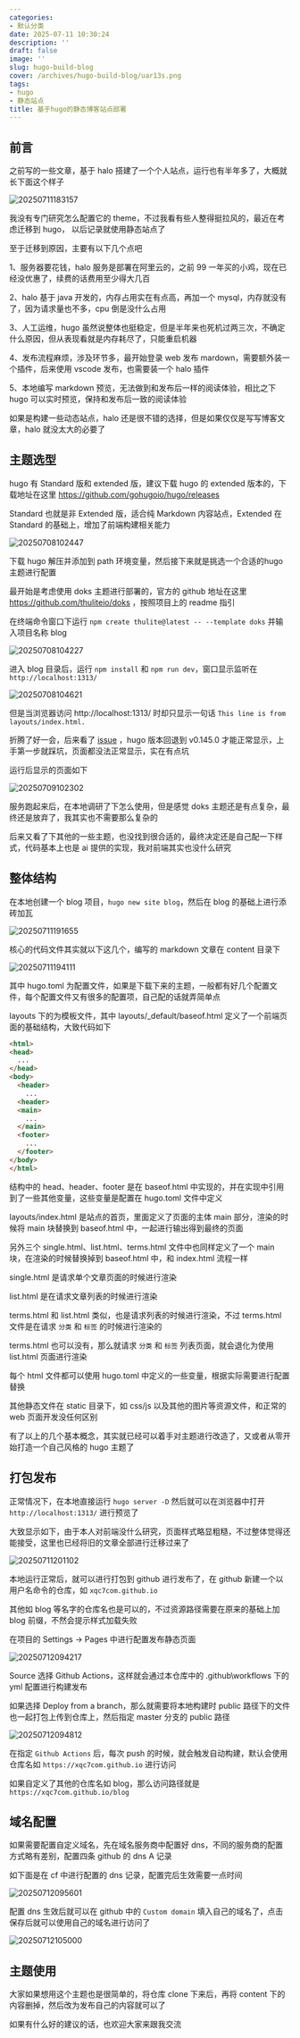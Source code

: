 ```yaml
---
categories:
- 默认分类
date: 2025-07-11 10:30:24
description: ''
draft: false
image: ''
slug: hugo-build-blog
cover: /archives/hugo-build-blog/uar13s.png
tags:
- hugo
- 静态站点
title: 基于hugo的静态博客站点部署
---
```


## 前言

之前写的一些文章，基于 halo 搭建了一个个人站点，运行也有半年多了，大概就长下面这个样子

![20250711183157](/archives/hugo-build-blog/uar13s.png)

我没有专门研究怎么配置它的 theme，不过我看有些人整得挺拉风的，最近在考虑迁移到 hugo， 以后记录就使用静态站点了

至于迁移到原因，主要有以下几个点吧

1、服务器要花钱，halo 服务是部署在阿里云的，之前 99 一年买的小鸡，现在已经没优惠了，续费的话费用至少得大几百

2、halo 基于 java 开发的，内存占用实在有点高，再加一个 mysql，内存就没有了，因为请求量也不多，cpu 倒是没什么占用

3、人工运维，hugo 虽然说整体也挺稳定，但是半年来也死机过两三次，不确定什么原因，但从表现看就是内存耗尽了，只能重启机器

4、发布流程麻烦，涉及环节多，最开始登录 web 发布 mardown，需要额外装一个插件，后来使用 vscode 发布，也需要装一个 halo 插件

5、本地编写 markdown 预览，无法做到和发布后一样的阅读体验，相比之下 hugo 可以实时预览，保持和发布后一致的阅读体验

如果是构建一些动态站点，halo 还是很不错的选择，但是如果仅仅是写写博客文章，halo 就没太大的必要了

## 主题选型

hugo 有 Standard 版和 extended 版，建议下载 hugo 的 extended 版本的，下载地址在这里 https://github.com/gohugoio/hugo/releases

Standard 也就是非 Extended 版，适合纯 Markdown 内容站点，Extended 在 Standard 的基础上，增加了前端构建相关能力

![20250708102447](/archives/hugo-build-blog/gxyuvq.png)

下载 hugo 解压并添加到 path 环境变量，然后接下来就是挑选一个合适的hugo 主题进行配置

最开始是考虑使用 doks 主题进行部署的，官方的 github 地址在这里 https://github.com/thuliteio/doks ，按照项目上的 readme 指引

在终端命令窗口下运行 `npm create thulite@latest -- --template doks` 并输入项目名称 blog

![20250708104227](/archives/hugo-build-blog/h8kgx9.png)

进入 blog 目录后，运行 `npm install` 和 `npm run dev`，窗口显示监听在 `http://localhost:1313/`

![20250708104621](/archives/hugo-build-blog/hawxwl.png)

但是当浏览器访问 http://localhost:1313/ 时却只显示一句话 `This line is from layouts/index.html.`

折腾了好一会，后来看了 [issue](https://github.com/thuliteio/doks/issues/1360) ，hugo 版本回退到 v0.145.0 才能正常显示，上手第一步就踩坑，页面都没法正常显示，实在有点坑

运行后显示的页面如下

![20250709102302](/archives/hugo-build-blog/gx3uf0.png)

服务跑起来后，在本地调研了下怎么使用，但是感觉 doks 主题还是有点复杂，最终还是放弃了，我其实也不需要那么复杂的

后来又看了下其他的一些主题，也没找到很合适的，最终决定还是自己配一下样式，代码基本上也是 ai 提供的实现，我对前端其实也没什么研究 

## 整体结构

在本地创建一个 blog 项目，`hugo new site blog`，然后在 blog 的基础上进行添砖加瓦

![20250711191655](/archives/hugo-build-blog/vpcduo.png)

核心的代码文件其实就以下这几个，编写的 markdown 文章在 content 目录下

![20250711194111](/archives/hugo-build-blog/w3p6he.png)

其中 hugo.toml 为配置文件，如果是下载下来的主题，一般都有好几个配置文件，每个配置文件又有很多的配置项，自己配的话就弄简单点

layouts 下的为模板文件，其中 layouts/_default/baseof.html 定义了一个前端页面的基础结构，大致代码如下

```html
<html>
<head>
  ...
</head>
<body>
  <header>
    ...
  <header>
  <main>
    ...
  </main>
  <footer>
    ...
  </footer>
</body>
</html>

```

结构中的 head、header、footer 是在 baseof.html 中实现的，并在实现中引用到了一些其他变量，这些变量是配置在 hugo.toml 文件中定义

layouts/index.html 是站点的首页，里面定义了页面的主体 main 部分，渲染的时候将 main 块替换到 baseof.html 中，一起进行输出得到最终的页面

另外三个 single.html、list.html、terms.html 文件中也同样定义了一个 main 块，在渲染的时候替换掉到 baseof.html 中，和 index.html 流程一样

single.html 是请求单个文章页面的时候进行渲染

list.html 是在请求文章列表的时候进行渲染

terms.html 和 list.html 类似，也是请求列表的时候进行渲染，不过 terms.html 文件是在请求 `分类` 和 `标签` 的时候进行渲染的

terms.html 也可以没有，那么就请求 `分类` 和 `标签` 列表页面，就会退化为使用 list.html 页面进行渲染

每个 html 文件都可以使用 hugo.toml 中定义的一些变量，根据实际需要进行配置替换

其他静态文件在 static 目录下，如 css/js 以及其他的图片等资源文件，和正常的 web 页面开发没任何区别

有了以上的几个基本概念，其实就已经可以着手对主题进行改造了，又或者从零开始打造一个自己风格的 hugo 主题了

## 打包发布

正常情况下，在本地直接运行 `hugo server -D` 然后就可以在浏览器中打开 `http://localhost:1313/` 进行预览了

大致显示如下，由于本人对前端没什么研究，页面样式略显粗糙，不过整体觉得还能接受，这里也已经将旧的文章全部进行迁移过来了

![20250711201102](/archives/hugo-build-blog/x9cosk.png)

本地运行正常后，就可以进行打包到 github 进行发布了，在 github 新建一个以用户名命令的仓库，如 `xqc7com.github.io`

其他如 blog 等名字的仓库名也是可以的，不过资源路径需要在原来的基础上加 blog 前缀，不然会提示样式加载失败

在项目的 Settings -> Pages 中进行配置发布静态页面 

![20250712094217](/archives/hugo-build-blog/fkz907.png)

Source 选择 Github Actions，这样就会通过本仓库中的 .github\workflows 下的 yml 配置进行构建发布

如果选择 Deploy from a branch，那么就需要将本地构建时 public 路径下的文件也一起打包上传到仓库上，然后指定 master 分支的 public 路径 

![20250712094812](/archives/hugo-build-blog/foikc1.png)

在指定 `Github Actions` 后，每次 push 的时候，就会触发自动构建，默认会使用仓库名如 `https://xqc7com.github.io` 进行访问

如果自定义了其他的仓库名如 blog，那么访问路径就是 `https://xqc7com.github.io/blog`

## 域名配置

如果需要配置自定义域名，先在域名服务商中配置好 dns，不同的服务商的配置方式略有差别，配置四条 github 的 dns A 记录

如下面是在 cf 中进行配置的 dns 记录，配置完后生效需要一点时间

![20250712095601](/archives/hugo-build-blog/ft7ipn.png)

配置 dns 生效后就可以在 github 中的 `Custom domain` 填入自己的域名了，点击保存后就可以使用自己的域名进行访问了

![20250712105000](/archives/hugo-build-blog/hd68o4.png)


## 主题使用

大家如果想用这个主题也是很简单的，将仓库 clone 下来后，再将 content 下的内容删掉，然后改为发布自己的内容就可以了

如果有什么好的建议的话，也欢迎大家来跟我交流
